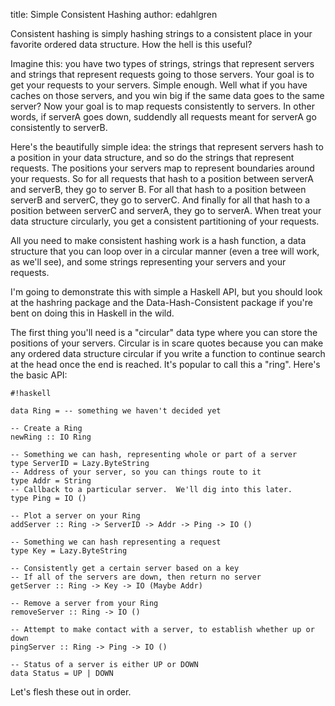 title: Simple Consistent Hashing
author: edahlgren

Consistent hashing is simply hashing strings to a consistent place in your favorite ordered data structure.  How the hell is this useful?

Imagine this: you have two types of strings, strings that represent servers and strings that represent requests going to those servers.  Your goal is to get your requests to your servers.  Simple enough.  Well what if you have caches on those servers, and you win big if the same data goes to the same server?  Now your goal is to map requests consistently to servers.  In other words, if serverA goes down, suddendly all requests meant for serverA go consistently to serverB.

Here's the beautifully simple idea: the strings that represent servers hash to a position in your data structure, and so do the strings that represent requests.  The positions your servers map to represent boundaries around your requests.  So for all requests that hash to a position between serverA and serverB, they go to server B.  For all that hash to a position between serverB and serverC, they go to serverC.  And finally for all that hash to a position between serverC and serverA, they go to serverA.  When treat your data structure circularly, you get a consistent partitioning of your requests.

All you need to make consistent hashing work is a hash function, a data structure that you can loop over in a circular manner (even a tree will work, as we'll see), and some strings representing your servers and your requests.

I'm going to demonstrate this with simple a Haskell API, but you should look at the hashring package and the Data-Hash-Consistent package if you're bent on doing this in Haskell in the wild.

The first thing you'll need is a "circular" data type where you can store the positions of your servers.  Circular is in scare quotes because you can make any ordered data structure circular if you write a function to continue search at the head once the end is reached.  It's popular to call this a "ring".  Here's the basic API:

    #!haskell

    data Ring = -- something we haven't decided yet

    -- Create a Ring
    newRing :: IO Ring

    -- Something we can hash, representing whole or part of a server
    type ServerID = Lazy.ByteString
    -- Address of your server, so you can things route to it
    type Addr = String
    -- Callback to a particular server.  We'll dig into this later.
    type Ping = IO ()

    -- Plot a server on your Ring
    addServer :: Ring -> ServerID -> Addr -> Ping -> IO ()

    -- Something we can hash representing a request
    type Key = Lazy.ByteString

    -- Consistently get a certain server based on a key
    -- If all of the servers are down, then return no server
    getServer :: Ring -> Key -> IO (Maybe Addr)

    -- Remove a server from your Ring
    removeServer :: Ring -> IO ()

    -- Attempt to make contact with a server, to establish whether up or down
    pingServer :: Ring -> Ping -> IO ()

    -- Status of a server is either UP or DOWN
    data Status = UP | DOWN

Let's flesh these out in order.
